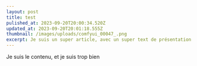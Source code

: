 ```yaml
---
layout: post
title: test
pulished_at: 2023-09-20T20:00:34.520Z
updated_at: 2023-09-20T20:01:18.555Z
thumbnail: /images/uploads/comfyui_00047_.png
excerpt: Je suis un super article, avec un super text de présentation
---
```

Je suis le contenu, et je suis trop bien